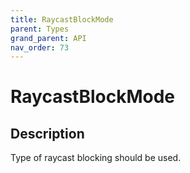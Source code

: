 ```yaml
---
title: RaycastBlockMode
parent: Types
grand_parent: API
nav_order: 73
---
```


# RaycastBlockMode

## Description

Type of raycast blocking should be used.
